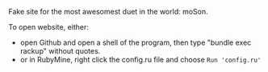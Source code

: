 Fake site for the most awesomest duet in the world: moSon.

To open website, either:
- open Github and open a shell of the program, then type "bundle exec rackup" without quotes.
- or in RubyMine, right click the config.ru file and choose `Run 'config.ru'`